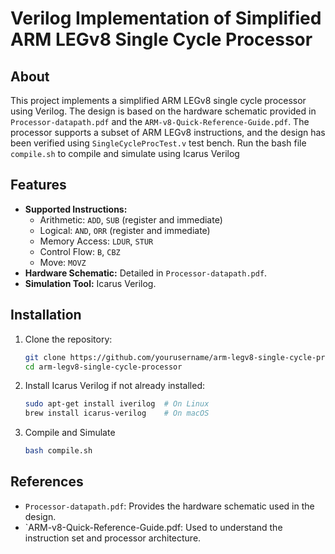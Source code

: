 # Verilog Implementation of Simplified ARM LEGv8 Single Cycle Processor

## About
This project implements a simplified ARM LEGv8 single cycle processor using Verilog. The design is based on the hardware schematic provided in `Processor-datapath.pdf` and the `ARM-v8-Quick-Reference-Guide.pdf`. The processor supports a subset of ARM LEGv8 instructions, and the design has been verified using `SingleCycleProcTest.v` test bench. Run the bash file `compile.sh` to compile and simulate using Icarus Verilog

## Features
- **Supported Instructions:**
  - Arithmetic: `ADD`, `SUB` (register and immediate)
  - Logical: `AND`, `ORR` (register and immediate)
  - Memory Access: `LDUR`, `STUR`
  - Control Flow: `B`, `CBZ`
  - Move: `MOVZ`
- **Hardware Schematic:** Detailed in `Processor-datapath.pdf`.
- **Simulation Tool:** Icarus Verilog.


## Installation
1. Clone the repository:
    ```bash
    git clone https://github.com/yourusername/arm-legv8-single-cycle-processor.git
    cd arm-legv8-single-cycle-processor
    ```
2. Install Icarus Verilog if not already installed:
    ```bash
    sudo apt-get install iverilog  # On Linux
    brew install icarus-verilog    # On macOS

3. Compile and Simulate
    ```bash 
    bash compile.sh


## References
- `Processor-datapath.pdf`: Provides the hardware schematic used in the design.
- `ARM-v8-Quick-Reference-Guide.pdf: Used to understand the instruction set and processor architecture.


